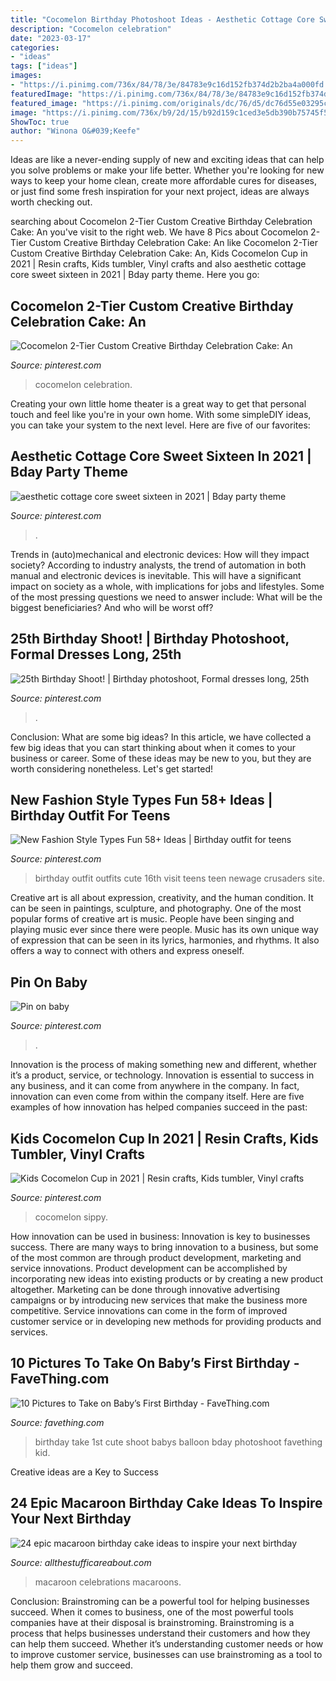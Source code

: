 ```yaml
---
title: "Cocomelon Birthday Photoshoot Ideas - Aesthetic Cottage Core Sweet Sixteen In 2021"
description: "Cocomelon celebration"
date: "2023-03-17"
categories:
- "ideas"
tags: ["ideas"]
images:
- "https://i.pinimg.com/736x/84/78/3e/84783e9c16d152fb374d2b2ba4a000fd.jpg"
featuredImage: "https://i.pinimg.com/736x/84/78/3e/84783e9c16d152fb374d2b2ba4a000fd.jpg"
featured_image: "https://i.pinimg.com/originals/dc/76/d5/dc76d55e03295c4fb2fc94cfdd3da266.jpg"
image: "https://i.pinimg.com/736x/b9/2d/15/b92d159c1ced3e5db390b75745f5041c.jpg"
ShowToc: true
author: "Winona O&#039;Keefe"
---
```



Ideas are like a never-ending supply of new and exciting ideas that can help you solve problems or make your life better. Whether you're looking for new ways to keep your home clean, create more affordable cures for diseases, or just find some fresh inspiration for your next project, ideas are always worth checking out.

	

		
searching about Cocomelon 2-Tier Custom Creative Birthday Celebration Cake: An you've visit to the right web. We have 8 Pics about Cocomelon 2-Tier Custom Creative Birthday Celebration Cake: An like Cocomelon 2-Tier Custom Creative Birthday Celebration Cake: An, Kids Cocomelon Cup in 2021 | Resin crafts, Kids tumbler, Vinyl crafts and also aesthetic cottage core sweet sixteen in 2021 | Bday party theme. Here you go:
		
    
## Cocomelon 2-Tier Custom Creative Birthday Celebration Cake: An

<img loading=lazy src="https://i.pinimg.com/736x/b8/c6/c7/b8c6c7cf134585c359d82480272bcff7.jpg" onerror="this.onerror=null;this.src='https://tse3.mm.bing.net/th?id=OIP.3GFagdmS6L0A2GwZSn7D9wHaNK&amp;pid=15.1';" alt="Cocomelon 2-Tier Custom Creative Birthday Celebration Cake: An">

_Source: pinterest.com_

>cocomelon celebration. 

	

Creating your own little home theater is a great way to get that personal touch and feel like you're in your own home. With some simpleDIY ideas, you can take your system to the next level. Here are five of our favorites: 

    
## Aesthetic Cottage Core Sweet Sixteen In 2021 | Bday Party Theme

<img loading=lazy src="https://i.pinimg.com/736x/9a/11/05/9a1105b9c568c2daf9c49c8b7c2d66fe.jpg" onerror="this.onerror=null;this.src='https://tse3.mm.bing.net/th?id=OIP.gNHsWDZMnHsMj5pWhSz1MgHaLH&amp;pid=15.1';" alt="aesthetic cottage core sweet sixteen in 2021 | Bday party theme">

_Source: pinterest.com_

>. 

	

Trends in (auto)mechanical and electronic devices: How will they impact society?
According to industry analysts, the trend of automation in both manual and electronic devices is inevitable. This will have a significant impact on society as a whole, with implications for jobs and lifestyles. Some of the most pressing questions we need to answer include: What will be the biggest beneficiaries? And who will be worst off?

    
## 25th Birthday Shoot! | Birthday Photoshoot, Formal Dresses Long, 25th

<img loading=lazy src="https://i.pinimg.com/originals/dc/76/d5/dc76d55e03295c4fb2fc94cfdd3da266.jpg" onerror="this.onerror=null;this.src='https://tse4.mm.bing.net/th?id=OIP.VUfhnMmO501lQR9kRV52XQHaNK&amp;pid=15.1';" alt="25th Birthday Shoot! | Birthday photoshoot, Formal dresses long, 25th">

_Source: pinterest.com_

>. 

	

Conclusion: What are some big ideas?
In this article, we have collected a few big ideas that you can start thinking about when it comes to your business or career. Some of these ideas may be new to you, but they are worth considering nonetheless. Let's get started!

    
## New Fashion Style Types Fun 58+ Ideas | Birthday Outfit For Teens

<img loading=lazy src="https://i.pinimg.com/736x/b9/2d/15/b92d159c1ced3e5db390b75745f5041c.jpg" onerror="this.onerror=null;this.src='https://tse3.mm.bing.net/th?id=OIP.VEYzVD_hUmM5pG4hff2UTAAAAA&amp;pid=15.1';" alt="New Fashion Style Types Fun 58+ Ideas | Birthday outfit for teens">

_Source: pinterest.com_

>birthday outfit outfits cute 16th visit teens teen newage crusaders site. 

	

Creative art is all about expression, creativity, and the human condition. It can be seen in paintings, sculpture, and photography. One of the most popular forms of creative art is music. People have been singing and playing music ever since there were people. Music has its own unique way of expression that can be seen in its lyrics, harmonies, and rhythms. It also offers a way to connect with others and express oneself.

    
## Pin On Baby

<img loading=lazy src="https://i.pinimg.com/736x/84/78/3e/84783e9c16d152fb374d2b2ba4a000fd.jpg" onerror="this.onerror=null;this.src='https://tse3.mm.bing.net/th?id=OIP.a5Y1xpLOAvKCmqveoyiA2gHaJ4&amp;pid=15.1';" alt="Pin on baby">

_Source: pinterest.com_

>. 

	

Innovation is the process of making something new and different, whether it’s a product, service, or technology. Innovation is essential to success in any business, and it can come from anywhere in the company. In fact, innovation can even come from within the company itself. Here are five examples of how innovation has helped companies succeed in the past:

    
## Kids Cocomelon Cup In 2021 | Resin Crafts, Kids Tumbler, Vinyl Crafts

<img loading=lazy src="https://i.pinimg.com/736x/03/b3/63/03b36395a1d702c96baa7fecdcf339b9.jpg" onerror="this.onerror=null;this.src='https://tse1.mm.bing.net/th?id=OIP.94W3wLoKCVbc4NTLQRbVMQHaJ3&amp;pid=15.1';" alt="Kids Cocomelon Cup in 2021 | Resin crafts, Kids tumbler, Vinyl crafts">

_Source: pinterest.com_

>cocomelon sippy. 

	

How innovation can be used in business:
Innovation is key to businesses success. There are many ways to bring innovation to a business, but some of the most common are through product development, marketing and service innovations. Product development can be accomplished by incorporating new ideas into existing products or by creating a new product altogether. Marketing can be done through innovative advertising campaigns or by introducing new services that make the business more competitive. Service innovations can come in the form of improved customer service or in developing new methods for providing products and services.

    
## 10 Pictures To Take On Baby’s First Birthday - FaveThing.com

<img loading=lazy src="http://www.favething.com/uploads/images/main-fave-images/10_pictures_to_take_on_baby_s_first_birthday-2.jpg" onerror="this.onerror=null;this.src='https://tse2.mm.bing.net/th?id=OIP.rmIb57mqCoQDzlwpd3Q-zwHaKX&amp;pid=15.1';" alt="10 Pictures to Take on Baby’s First Birthday - FaveThing.com">

_Source: favething.com_

>birthday take 1st cute shoot babys balloon bday photoshoot favething kid. 

	

Creative ideas are a Key to Success

    
## 24 Epic Macaroon Birthday Cake Ideas To Inspire Your Next Birthday

<img loading=lazy src="https://www.allthestufficareabout.com/wp-content/uploads/2019/03/macaron-cake-birthday-cake-drip-cake-ice-cream-birthday-cake-pastel-birthday-cake-unicorn-cake-4.jpg" onerror="this.onerror=null;this.src='https://tse2.mm.bing.net/th?id=OIP.P7rkiSYbmlymd_VTdCTXFAHaIj&amp;pid=15.1';" alt="24 epic macaroon birthday cake ideas to inspire your next birthday">

_Source: allthestufficareabout.com_

>macaroon celebrations macaroons. 

	

Conclusion: Brainstroming can be a powerful tool for helping businesses succeed.
When it comes to business, one of the most powerful tools companies have at their disposal is brainstroming. Brainstroming is a process that helps businesses understand their customers and how they can help them succeed. Whether it’s understanding customer needs or how to improve customer service, businesses can use brainstroming as a tool to help them grow and succeed.

